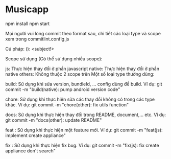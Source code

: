 # Musicapp

npm install
npm start

Mọi người vui lòng commit theo format sau, chi tiết các loại type và scope xem trong commitlint.config.js

Cú pháp: <type>(<scope>): <subject!>

Scope sử dụng (Có thể sử dụng nhiều scope):

js: Thực hiện thay đổi ở phần javascript
native: Thực hiện thay đổi ở phần native
others: Không thuộc 2 scope trên
Một số loại type thường dùng:

build: Sử dụng khi sửa version, bundleId, ... config dùng để build.
Ví dụ: git commit -m "build(native): pump android version code"

chore: Sử dụng khi thực hiện sửa các thay đổi không có trong các type khác.
Ví dụ: git commit -m "chore(other): fix utils function"

docs: Sử dụng khi thực hiện thay đổi trong README, document,... etc.
Ví dụ: git commit -m "docs(other): update README"

feat : Sử dụng khi thực hiện một feature mới.
Ví dụ: git commit -m "feat(js): implement create appliance"

fix : Sử dụng khi thực hiện fix bug.
Ví dụ: git commit -m "fix(js): fix create appliance don't search"
